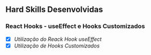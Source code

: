 ## Hard Skills Desenvolvidas

### React Hooks - useEffect e Hooks Customizados

- [X] _Utilização do Reack Hook useEffect_
- [X] _Utilização de Hooks Customizados_

<!--
#### Exercício 1 - React Hooks
Refatorando código substituindo toda lógica de classes por React Hooks.
